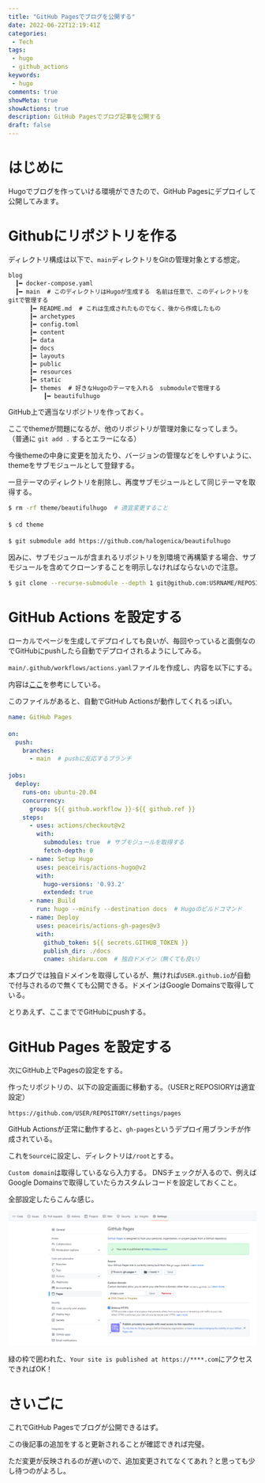 ```yaml
---
title: "GitHub Pagesでブログを公開する"
date: 2022-06-22T12:19:41Z
categories:
 - Tech
tags:
 - hugo
 - github_actions
keywords:
 - hugo
comments: true
showMeta: true
showActions: true
description: GitHub Pagesでブログ記事を公開する
draft: false
---
```


# はじめに
Hugoでブログを作っていける環境ができたので、GitHub Pagesにデプロイして公開してみます。

# Githubにリポジトリを作る
ディレクトリ構成は以下で、`main`ディレクトリをGitの管理対象とする想定。
```
blog
  ┃━ docker-compose.yaml
  ┃━ main  # このディレクトリはHugoが生成する　名前は任意で、このディレクトリをgitで管理する
      ┃━ README.md  # これは生成されたものでなく、後から作成したもの
      ┃━ archetypes
      ┃━ config.toml
      ┃━ content
      ┃━ data
      ┃━ docs
      ┃━ layouts
      ┃━ public
      ┃━ resources
      ┃━ static
      ┃━ themes  # 好きなHugoのテーマを入れる　submoduleで管理する
          ┃━ beautifulhugo
```

GitHub上で適当なリポジトリを作っておく。

ここでthemeが問題になるが、他のリポジトリが管理対象になってしまう。
（普通に `git add .` するとエラーになる）

今後themeの中身に変更を加えたり、バージョンの管理などをしやすいように、themeをサブモジュールとして登録する。

一旦テーマのディレクトリを削除し、再度サブモジュールとして同じテーマを取得する。

```bash
$ rm -rf theme/beautifulhugo  # 適宜変更すること

$ cd theme

$ git submodule add https://github.com/halogenica/beautifulhugo
```

因みに、サブモジュールが含まれるリポジトリを別環境で再構築する場合、サブモジュールを含めてクローンすることを明示しなければならないので注意。

```bash
$ git clone --recurse-submodule --depth 1 git@github.com:USRNAME/REPOSITORY.git
```

# GitHub Actions を設定する
ローカルでページを生成してデプロイしても良いが、毎回やっていると面倒なのでGitHubにpushしたら自動でデプロイされるようにしてみる。

`main/.github/workflows/actions.yaml`ファイルを作成し、内容を以下にする。

内容は[ここ](https://github.com/peaceiris/actions-hugo)を参考にしている。

このファイルがあると、自動でGitHub Actionsが動作してくれるっぽい。

```actions.yaml
name: GitHub Pages

on:
  push:
    branches:
      - main  # pushに反応するブランチ

jobs:
  deploy:
    runs-on: ubuntu-20.04
    concurrency:
      group: ${{ github.workflow }}-${{ github.ref }}
    steps:
      - uses: actions/checkout@v2
        with:
          submodules: true  # サブモジュールを取得する
          fetch-depth: 0
      - name: Setup Hugo
        uses: peaceiris/actions-hugo@v2
        with:
          hugo-versions: '0.93.2'
          extended: true
      - name: Build
        run: hugo --minify --destination docs  # Hugoのビルドコマンド
      - name: Deploy
        uses: peaceiris/actions-gh-pages@v3
        with:
          github_token: ${{ secrets.GITHUB_TOKEN }}
          publish_dir: ./docs
          cname: shidaru.com  # 独自ドメイン（無くても良い）
```

本ブログでは独自ドメインを取得しているが、無ければ`USER.github.io`が自動で付与されるので無くても公開できる。ドメインはGoogle Domainsで取得している。

とりあえず、ここまででGitHubにpushする。

# GitHub Pages を設定する
次にGitHub上でPagesの設定をする。

作ったリポジトリの、以下の設定画面に移動する。（USERとREPOSIORYは適宜設定）

`https://github.com/USER/REPOSITORY/settings/pages`

GitHub Actionsが正常に動作すると、`gh-pages`というデプロイ用ブランチが作成されている。

これを`Source`に設定し、ディレクトリは`/root`とする。

`Custom domain`は取得しているなら入力する。
DNSチェックが入るので、例えばGoogle Domainsで取得していたらカスタムレコードを設定しておくこと。

全部設定したらこんな感じ。

![actions](/images/deploy_github_pages/github_pages_config.png)

緑の枠で囲われた、`Your site is published at https://****.com`にアクセスできればOK！

# さいごに
これでGitHub Pagesでブログが公開できるはず。

この後記事の追加をすると更新されることが確認できれば完璧。

ただ変更が反映されるのが遅いので、追加変更されてなくてあれ？と思っても少し待つのがよろし。
